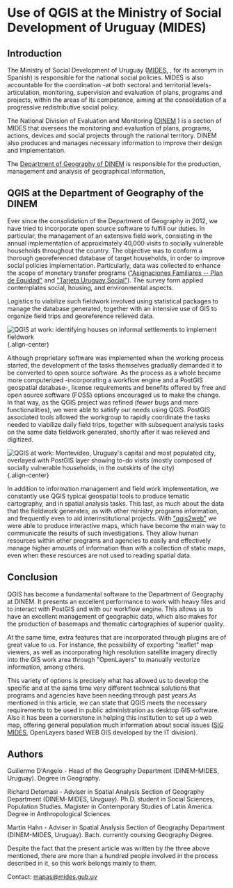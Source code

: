 # Use of QGIS at the Ministry of Social Development of Uruguay (MIDES)

## Introduction

The Ministry of Social Development of Uruguay
([MIDES,](http://www.mides.gub.uy/innovaportal/v/4376/3/innova.front/mision)
, for its acronym in Spanish) is responsible for the national social
policies. MIDES is also accountable for the coordination -at both
sectoral and territorial levels- articulation, monitoring, supervision
and evaluation of plans, programs and projects, within the areas of its
competence, aiming at the consolidation of a progressive redistributive
social policy.

The National Division of Evaluation and Monitoring
([DINEM](http://dinem.mides.gub.uy/innovaportal/v/25948/11/innova.front/mision-y-cometidos)
) is a section of MIDES that oversees the monitoring and evaluation of
plans, programs, actions, devices and social projects through the
national territory. DINEM also produces and manages necessary
information to improve their design and implementation.

The [Department of Geography of
DINEM](http://dinem.mides.gub.uy/innovaportal/v/25507/11/innova.front/departamento-de-geografia)
is responsible for the production, management and analysis of
geographical information,

## QGIS at the Department of Geography of the DINEM

Ever since the consolidation of the Department of Geography in 2012, we
have tried to incorporate open source software to fulfill our duties. In
particular, the management of an extensive field work, consisting in the
annual implementation of approximately 40,000 visits to socially
vulnerable households throughout the country. The objective was to
conform a thorough georeferenced database of target households, in order
to improve social policies implementation. Particularly, data was
collected to enhance the scope of monetary transfer programs
([\"Asignaciones Familiares -- Plan de
Equidad\"](https://www.bps.gub.uy/3540/plan-de-equidad.html) and
[\"Tarjeta Uruguay
Social\"](http://www.mides.gub.uy/innovaportal/v/55480/3/innova.front/tarjeta-uruguay-social-tus)).
The survey form applied contemplates social, housing, and environmental
aspects.

Logistics to viabilize such fieldwork involved using statistical
packages to manage the database generated, together with an intensive
use of GIS to organize field trips and georeference relieved data.

![QGIS at work: identifying houses on informal settlements to implement
fieldwork](./images/uruguay_mides1.png){.align-center}

Although proprietary software was implemented when the working process
started, the development of the tasks themselves gradually demanded it
to be converted to open source software. As the process as a whole
became more computerized -incorporating a workflow engine and a PostGIS
geospatial database-, license requirements and benefits offered by free
and open source software (FOSS) options encouraged us to make the
change. In that way, as the QGIS project was refined (fewer bugs and
more functionalities), we were able to satisfy our needs using QGIS.
PostGIS associated tools allowed the workgroup to rapidly coordinate the
tasks needed to viabilize daily field trips, together with subsequent
analysis tasks on the same data fieldwork generated, shortly after it
was relieved and digitized.

![QGIS at work: Montevideo, Uruguay's capital and most populated city,
overlayed with PostGIS layer showing to-do visits (mostly composed of
socially vulnerable households, in the outskirts of the
city)](./images/uruguay_mides2.png){.align-center}

In addition to information management and field work implementation, we
constantly use QGIS typical geospatial tools to produce tematic
cartography, and in spatial analysis tasks. This last, as much about the
data that the fieldwork generates, as with other ministry programs
information, and frequently even to aid interinstitutional projects.
With [\"qgis2web\"](https://plugins.qgis.org/plugins/qgis2web/) we were
able to produce interactive maps, which have become the main way to
communicate the results of such investigations. They allow human
resources within other programs and agencies to easily and effectively
manage higher amounts of information than with a collection of static
maps, even when these resources are not used to reading spatial data.

## Conclusion

QGIS has become a fundamental software to the Department of Geography at
DINEM. It presents an excellent performance to work with heavy files and
to interact with PostGIS and with our workflow engine. This allows us to
have an excellent management of geographic data, which also makes for
the production of basemaps and thematic cartographies of superior
quality.

At the same time, extra features that are incorporated through plugins
are of great value to us. For instance, the possibility of exporting
\"leaflet\" map viewers, as well as incorporating high resolution
satellite imagery directly into the GIS work area through "OpenLayers"
to manually vectorize information, among others.

This variety of options is precisely what has allowed us to develop the
specific and at the same time very different technical solutions that
programs and agencies have been needing through past years.As mentioned
in this article, we can state that QGIS meets the necessary requirements
to be used in public administration as desktop GIS software. Also it has
been a cornerstone in helping this institution to set up a web map,
offering general population much information about social issues ([SIG
MIDES](https://mapas.mides.gub.uy/), OpenLayers based WEB GIS developed
by the IT division).

## Authors

Guillermo D\'Angelo - Head of the Geography Department (DINEM-MIDES,
Uruguay). Degree in Geography.

Richard Detomasi - Adviser in Spatial Analysis Section of Geography
Department (DINEM-MIDES, Uruguay). Ph.D. student in Social Sciences,
Population Studies. Magister in Contemporary Studies of Latin America.
Degree in Anthropological Sciences.

Martín Hahn - Adviser in Spatial Analysis Section of Geography
Department (DINEM-MIDES, Uruguay). Bach. currently coursing Geography
Degree.

Despite the fact that the present article was written by the three above
mentioned, there are more than a hundred people involved in the process
described in it, so this work belongs mainly to them.

Contact: <mapas@mides.gub.uy>
